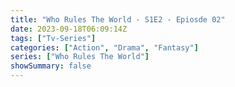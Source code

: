 ```yaml
---
title: "Who Rules The World - S1E2 - Epiosde 02"
date: 2023-09-18T06:09:14Z
tags: ["Tv-Series"]
categories: ["Action", "Drama", "Fantasy"]
series: ["Who Rules The World"]
showSummary: false
---
```


  <mux-player stream-type="on-demand"
  src="https://kp3d-my.sharepoint.com/personal/ryoo_kp3d_onmicrosoft_com/_layouts/15/download.aspx?share=EWsuaP-yRU9AsnFOlCuZSr0BjWQKrFXvN-x882v1ofFYwg" metadata-video-title="Who Rules The World - S1E2 - Epiosde 02" prefer-playback="mse" controls>
  </mux-player>
  
  
  <script src="https://cdn.jsdelivr.net/npm/@mux/mux-player"></script>
  
   <script id="QxfNhnY3oCc01Q8aihnvLD8Me5Jnq0202rkQc1gBKcsga00" type="application/ld+json">
 {
  "@context": "https://schema.org/",
  "@type": "VideoObject",
  "name": "Who Rules The World - S1E2 - Epiosde 02",
  "contentUrl": "https://stream.mux.com/QxfNhnY3oCc01Q8aihnvLD8Me5Jnq0202rkQc1gBKcsga00.m3u8",
  "thumbnailUrl": "https://www.themoviedb.org/t/p/original/dbFJUbalwWQPvUTnv9YAoRvdXuV.jpg?width=314&fit_mode=preserve&time=25",
  "uploadDate": "2023-09-18T06:09:14Z",
}

</script>
